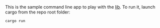 This is the sample command line app to play with the [lib](../lib). To run it, launch cargo from the repo root folder:

```shell
cargo run
```
